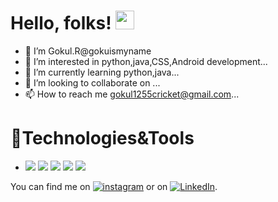 # Hello, folks! <img src="https://raw.githubusercontent.com/MartinHeinz/MartinHeinz/master/wave.gif" width="30px">

- 👋 I’m Gokul.R@gokuismyname
- 👀 I’m interested in python,java,CSS,Android development...
- 🌱 I’m currently learning python,java...
- 💞️ I’m looking to collaborate on ...
- 📫 How to reach me gokul1255cricket@gmail.com...
# 🔧Technologies&Tools

- ![](https://img.shields.io/badge/Editor-PyCharm-informational?style=flat&logo=<LOGO_NAME>&logoColor=white&color=2bbc8a)
![](https://img.shields.io/badge/Code-Python-informational?style=flat&logo=<LOGO_NAME>&logoColor=white&color=2bbc8a)
![](https://img.shields.io/badge/Code-C-informational?style=flat&logo=<LOGO_NAME>&logoColor=white&color=2bbc8a)
![](https://img.shields.io/badge/Editor-Bluej-informational?style=flat&logo=<LOGO_NAME>&logoColor=white&color=2bbc8a)
![](https://img.shields.io/badge/Code-java-informational?style=flat&logo=<LOGO_NAME>&logoColor=white&color=2bbc8a)
<!-- Actual text -->
You can find me on [![instagram][1.2]][1] or on [![LinkedIn][2.2]][2].

<!-- Icons -->

[1.2]: http://i.imgur.com/wWzX9uB.png (twitter icon without padding)
[2.2]: http://i.imgur.com/0o48UoR.png

<!-- Links to your social media accounts -->

[1]: https://github.com/gokuismyname/gokuismyname
[2]: https://github.com/gokuismyname/gokuismyname

<!---
gokuismyname/gokuismyname is a ✨ special ✨ repository because its `README.md` (this file) appears on your GitHub profile.
You can click the Preview link to take a look at your changes.
--->
